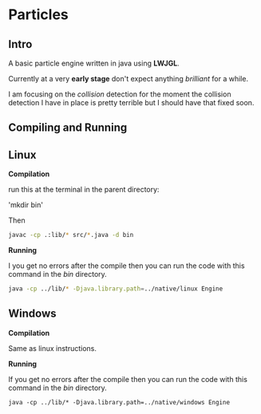 Particles
=========


Intro
-----

A basic particle engine written in java using **LWJGL**.

Currently at a very **early stage** don't expect anything *brilliant* for a while.

I am focusing on the *collision* detection for the moment the
collision detection I have in place is pretty terrible but I should 
have that fixed soon.

Compiling and Running
---------------------

Linux
-----

**Compilation**

run this at the terminal in the parent directory:

'mkdir bin'

Then
```sh
javac -cp .:lib/* src/*.java -d bin
```
**Running**

I you get no errors after the compile then you can run the code with this
command in the *bin* directory.

```sh
java -cp ../lib/* -Djava.library.path=../native/linux Engine
```

Windows
-------

**Compilation**

Same as linux instructions.

**Running**

If you get no errors after the compile then you can run the code with
this command in the *bin* directory.

```
java -cp ../lib/* -Djava.library.path=../native/windows Engine
```


